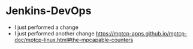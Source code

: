 # Jenkins-DevOps

- I just performed a change
- I just performed another change 
https://mptcp-apps.github.io/mptcp-doc/mptcp-linux.html#the-mpcapable-counters
